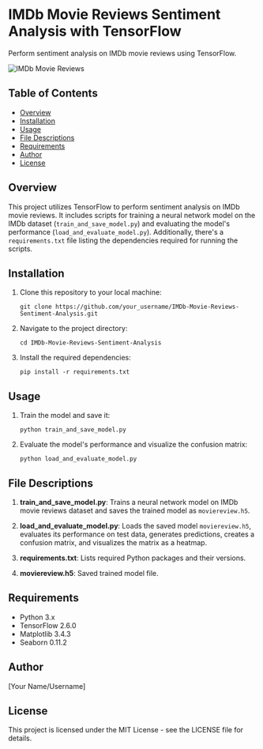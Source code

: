 
# IMDb Movie Reviews Sentiment Analysis with TensorFlow

Perform sentiment analysis on IMDb movie reviews using TensorFlow.

![IMDb Movie Reviews](https://upload.wikimedia.org/wikipedia/commons/thumb/6/69/IMDB_Logo_2016.svg/1200px-IMDB_Logo_2016.svg.png)

## Table of Contents

- [Overview](#overview)
- [Installation](#installation)
- [Usage](#usage)
- [File Descriptions](#file-descriptions)
- [Requirements](#requirements)
- [Author](#author)
- [License](#license)

## Overview

This project utilizes TensorFlow to perform sentiment analysis on IMDb movie reviews. It includes scripts for training a neural network model on the IMDb dataset (`train_and_save_model.py`) and evaluating the model's performance (`load_and_evaluate_model.py`). Additionally, there's a `requirements.txt` file listing the dependencies required for running the scripts.

## Installation

1. Clone this repository to your local machine:
   ```
   git clone https://github.com/your_username/IMDb-Movie-Reviews-Sentiment-Analysis.git
   ```

2. Navigate to the project directory:
   ```
   cd IMDb-Movie-Reviews-Sentiment-Analysis
   ```

3. Install the required dependencies:
   ```
   pip install -r requirements.txt
   ```

## Usage

1. Train the model and save it:
   ```
   python train_and_save_model.py
   ```

2. Evaluate the model's performance and visualize the confusion matrix:
   ```
   python load_and_evaluate_model.py
   ```

## File Descriptions

1. **train_and_save_model.py**: Trains a neural network model on IMDb movie reviews dataset and saves the trained model as `moviereview.h5`.

2. **load_and_evaluate_model.py**: Loads the saved model `moviereview.h5`, evaluates its performance on test data, generates predictions, creates a confusion matrix, and visualizes the matrix as a heatmap.

3. **requirements.txt**: Lists required Python packages and their versions.

4. **moviereview.h5**: Saved trained model file.

## Requirements

- Python 3.x
- TensorFlow 2.6.0
- Matplotlib 3.4.3
- Seaborn 0.11.2

## Author

[Your Name/Username]

## License

This project is licensed under the MIT License - see the LICENSE file for details.

